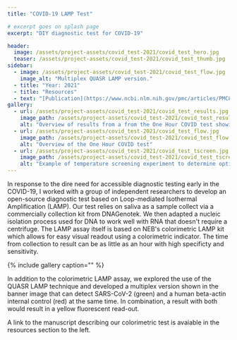 ```yaml
---
title: "COVID-19 LAMP Test"

# excerpt goes on splash page
excerpt: "DIY diagnostic test for COVID-19"

header:
  image: /assets/project-assets/covid_test-2021/covid_test_hero.jpg
  teaser: /assets/project-assets/covid_test-2021/covid_test_thumb.jpg
sidebar:
  - image: /assets/project-assets/covid_test-2021/covid_test_flow.jpg
    image_alt: "Multiplex QUASR LAMP version."
  - title: "Year: 2021"
  - title: "Resources"
  - text: "[Publication](https://www.ncbi.nlm.nih.gov/pmc/articles/PMC8730513/){:target='_blank'}"
gallery:
  - url: /assets/project-assets/covid_test-2021/covid_test_results.jpg
    image_path: /assets/project-assets/covid_test-2021/covid_test_results.jpg
    alt: "Overview of results from a from the One Hour COVID test showing accuracy."
  - url: /assets/project-assets/covid_test-2021/covid_test_flow.jpg
    image_path: /assets/project-assets/covid_test-2021/covid_test_flow.jpg
    alt: "Overview of the One Hour COVID test"
  - url: /assets/project-assets/covid_test-2021/covid_test_tscreen.jpg
    image_path: /assets/project-assets/covid_test-2021/covid_test_tscreen.jpg
    alt: "Example of temperature screening experiment to determine optimal assay conditions."
---
```

In response to the dire need for accessible diagnostic testing early in the COVID-19, I worked with a group of independent researchers to develop an open-source diagnostic test based on Loop-mediated Isothermal Amplification (LAMP). Our test relies on saliva as a sample collect via a commercially collection kit from DNAGenotek. We then adapted a nucleic isolation process used for DNA to work well with RNA that doesn't require a centrifuge. The LAMP assay itself is based on NEB's colorimetric LAMP kit which allows for easy visual readout using a colorimetric indicator. The time from collection to result can be as little as an hour with high specificty and sensitivity.

{% include gallery caption="" %}

In addition to the colorimetric LAMP assay, we explored the use of the QUASR LAMP technique and developed a multiplex version shown in the banner image that can detect SARS-CoV-2 (green) and a human beta-actin internal control (red) at the same time. In combination, a result with both would result in a yellow fluorescent read-out. 

A link to the manuscript describing our colorimetric test is avaiable in the resources section to the left.

